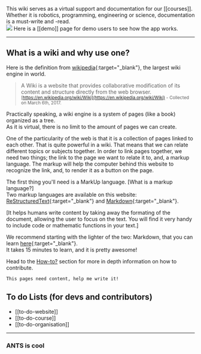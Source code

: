 This wiki serves as a virtual support and documentation for our [[courses]].  
Whether it is robotics, programming, engineering or science, documentation is a must-write and -read.  
<img src="https://upload.wikimedia.org/wikipedia/commons/thumb/0/02/Ant_(Jacob_Eckert).svg/2000px-Ant_(Jacob_Eckert).svg.png" style=" max-width: 100px; max-length: 100px">
Here is a [[demo]] page for demo users to see how the app works.
<hr>

## What is a wiki and why use one?

Here is the definition from [wikipedia](https://en.wikipedia.org){:target="_blank"}, the largest wiki engine in world.

> A Wiki is a website that provides collaborative modification of its content and structure directly from the web browser.
<small>[https://en.wikipedia.org/wiki/Wiki](https://en.wikipedia.org/wiki/Wiki) - Collected on March 6th, 2017.</small>

Practically speaking, a wiki engine is a system of pages (like a book) organized as a tree.  
As it is virtual, there is no limit to the amount of pages we can create.

One of the particularity of the web is that it is a collection of pages linked to each other. 
That is quite powerful in a wiki. That means that we can relate different topics or subjects together. 
In order to link pages together, we need two things; the link to the page we want to relate it to, and, 
a markup language. The markup will help the computer behind this website to recognize the link, and, 
to render it as a button on the page.

The first thing you'll need is a MarkUp language. [What is a markup language?]  
Two markup languages are available on this website: [ReStructuredText](http://docutils.sourceforge.net/rst.html){:target="_blank"} 
and [Markdown](https://en.wikipedia.org/wiki/Markdown){:target="_blank"}.

[It helps humans write content by taking away the formating of the document, 
allowing the user to focus on the text. You will find it very handy to include code or mathematic functions in your text.]


We recommend starting with the lighter of the two: Markdown, that you can learn [here](http://www.markdowntutorial.com/){:target="_blank"}.  
It takes 15 minutes to learn, and it is pretty awesome!
 


Head to the [How-to?](howto) section for more in depth information on how to contribute.

```
This pages need content, help me write it!
```

## To do Lists (for devs and contributors)

- [[to-do-website]]
- [[to-do-course]]
- [[to-do-organisation]]

<hr>

### ANTS is cool